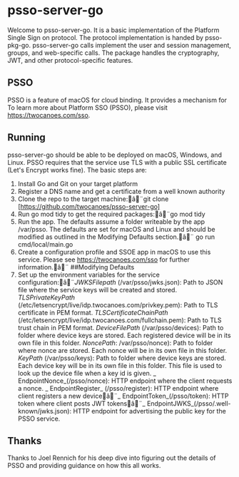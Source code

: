 # psso-server-go

Welcome to psso-server-go. It is a basic implementation of the Platform Single Sign on protocol. The protocol implementation is handed by psso-pkg-go.  psso-server-go calls implement the user and session management, groups, and web-specific calls. The package handles the cryptography, JWT, and other protocol-specific features.  

## PSSO
PSSO is a feature of macOS for cloud binding. It provides a mechanism for 
To learn more about Platform SSO (PSSO), please visit https://twocanoes.com/sso.

## Running
psso-server-go should be able to be deployed on macOS, Windows, and Linux. PSSO requires that the service use TLS with a public SSL certificate (Let's Encrypt works fine). The basic steps are:

1. Install Go and Git on your target platform
2. Register a DNS name and get a certificate from a well known authority
3. Clone the repo to the target machine:â¨git clone [https://github.com/twocanoes/psso-server-go]
4. Run go mod tidy to get the required packages:â¨go mod tidy
5. Run the app. The defaults assume a folder writeable by the app /var/psso. The defaults are set for macOS and Linux and should be modified as outlined in the Modifying Defaults section.â¨ go run cmd/local/main.go
6. Create a configuration profile and SSOE app in macOS to use this service. Please see https://twocanoes.com/sso for further information.â¨
##Modifying Defaults
6. Set up the environment variables for the service configuration:â¨_JWKSFilepath_ (/var/psso/jwks.json): Path to JSON file where the service keys will be created and stored.
	_TLSPrivateKeyPath_ (/etc/letsencrypt/live/idp.twocanoes.com/privkey.pem): Path to TLS certificate in PEM format.
	_TLSCertificateChainPath_ (/etc/letsencrypt/live/idp.twocanoes.com/fullchain.pem): Path to TLS trust chain in PEM format.
	_DeviceFilePath_ (/var/psso/devices): Path to folder where device keys are stored. Each registered device will be in its own file in this folder.
	_NoncePath_: /var/psso/nonce): Path to folder where nonce are stored. Each nonce will be in its own file in this folder.
	_KeyPath_ (/var/psso/keys): Path to folder where device keys are stored. Each device key will be in its own file in this folder. This file is used to look up the device file when a key id is given.
	_ EndpointNonce_(/psso/nonce): HTTP endpoint where the client requests a nonce.
	_ EndpointRegister_ (/psso/register): HTTP endpoint where client registers a new deviceâ¨_ EndpointToken_(/psso/token): HTTP token where client posts JWT tokensâ¨_ EndpointJWKS_(/psso/.well-known/jwks.json): HTTP endpoint for advertising the public key for the PSSO service.
     

## Thanks
Thanks to Joel Rennich for his deep dive into figuring out the details of PSSO and providing guidance on how this all works.
